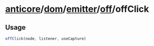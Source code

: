 # [anticore](../../../../../../#reference)/[dom](../../../#reference)/[emitter](../../#reference)/[off](../#reference)/<a name="reference">offClick</a>

## Usage

```js
offClick(node, listener, useCapture)
```